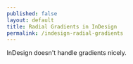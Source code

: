 ```yaml
---
published: false
layout: default
title: Radial Gradients in InDesign
permalink: /indesign-radial-gradients
---
```


InDesign doesn't handle gradients nicely.
